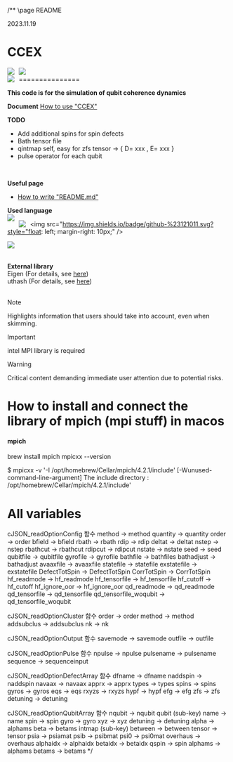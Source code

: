 /** \page README 

2023.11.19

# CCEX 
<img src="https://komarev.com/ghpvc/?username=your-github-username&style=flat-square" style="float: left; margin-right: 10px;" />
<img src="https://img.shields.io/github/watchers/{username}/{repo-name}.svg" style="float: left; margin-right: 10px;" />
<br clear="left" />
===============

<img src="https://img.shields.io/badge/License-CQML-blue?style=flat-square&logo=c&logoColor=white&labelColor=e28a2b" style="float: left; margin-right: 10px;" />
<br clear="left" />

**This code is for the simulation of qubit coherence dynamics<br/>**

**Document** [How to use "CCEX"](https://cce-x-refactoring.vercel.app/index.html)

**TODO**
* Add additional spins for spin defects
* Bath tensor file    
* qintmap self, easy for zfs tensor -> { D= xxx , E= xxx }
* pulse operator for each qubit
<br/>

**Useful page**
* [How to write "README.md"](https://docs.github.com/ko/get-started/writing-on-github/getting-started-with-writing-and-formatting-on-github/basic-writing-and-formatting-syntax)

**Used language**<br/>
<img src="https://img.shields.io/badge/c-%2300599C.svg?style=for-the-badge&logo=c&logoColor=white" style="float: left; margin-right: 10px;" />

<img src="https://img.shields.io/badge/c++-%2300599C.svg?style=for-the-badge&logo=c%2B%2B&logoColor=white" style="float: left; margin-right: 10px;" />

<img src="https://img.shields.io/badge/github-%23121011.svg?style="float: left; margin-right: 10px;" />

<img src="https://img.shields.io/badge/git-%23F05033.svg?style=for-the-badge&logo=git&logoColor=white" style="float: left; margin-right: 10px;" />

<br clear="left" />
<br/>

**External library**<br/>
Eigen (For details, see [here](https://eigen.tuxfamily.org/index.php?title=Main_Page))<br/>
uthash (For details, see [here](https://troydhanson.github.io/uthash/userguide.html#_a_hash_in_c))<br/>
<br/>

> [!NOTE]
> Highlights information that users should take into account, even when skimming.

> [!IMPORTANT]
> intel MPI library is required

> [!WARNING]
> Critical content demanding immediate user attention due to potential risks.



# How to install and connect the library of mpich (mpi stuff) in macos
#### mpich
brew install mpich
mpicxx --version

$ mpicxx -v
  '-I /opt/homebrew/Cellar/mpich/4.2.1/include' [-Wunused-command-line-argument]
  The include directory : /opt/homebrew/Cellar/mpich/4.2.1/include'

# All variables

cJSON_readOptionConfig 함수
method      -> method
quantity    -> quantity
order       -> order
bfield      -> bfield
rbath       -> rbath
rdip        -> rdip
deltat      -> deltat
nstep       -> nstep
rbathcut    -> rbathcut
rdipcut     -> rdipcut
nstate      -> nstate
seed        -> seed
qubitfile   -> qubitfile
gyrofile -> gyrofile
bathfile -> bathfiles
bathadjust -> bathadjust
avaaxfile -> avaaxfile
statefile -> statefile
exstatefile -> exstatefile
DefectTotSpin -> DefectTotSpin
CorrTotSpin -> CorrTotSpin
hf_readmode -> hf_readmode
hf_tensorfile -> hf_tensorfile
hf_cutoff -> hf_cutoff
hf_ignore_oor -> hf_ignore_oor
qd_readmode -> qd_readmode
qd_tensorfile -> qd_tensorfile
qd_tensorfile_woqubit -> qd_tensorfile_woqubit

cJSON_readOptionCluster 함수
order -> order
method -> method
addsubclus -> addsubclus
nk -> nk

cJSON_readOptionOutput 함수
savemode -> savemode
outfile -> outfile

cJSON_readOptionPulse 함수
npulse -> npulse
pulsename -> pulsename
sequence -> sequenceinput


cJSON_readOptionDefectArray 함수
dfname -> dfname
naddspin -> naddspin
navaax -> navaax
apprx -> apprx
types -> types
spins -> spins
gyros -> gyros
eqs -> eqs
rxyzs -> rxyzs
hypf -> hypf
efg -> efg
zfs -> zfs
detuning -> detuning

cJSON_readOptionQubitArray 함수
nqubit -> nqubit
qubit (sub-key)
name -> name
spin -> spin
gyro -> gyro
xyz -> xyz
detuning -> detuning
alpha -> alphams
beta -> betams
intmap (sub-key)
between -> between
tensor -> tensor
psia -> psiamat
psib -> psibmat
psi0 -> psi0mat
overhaus -> overhaus
alphaidx -> alphaidx
betaidx -> betaidx
qspin -> spin
alphams -> alphams
betams -> betams
*/
